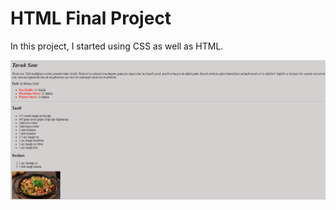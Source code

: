 # HTML Final Project

In this project, I started using CSS as well as HTML.

![index.html](/images/tarif.png)